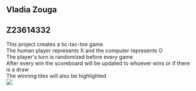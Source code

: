 ## Vladia Zouga
## Z23614332
This project creates a tic-tac-toe game   
The human player represents X and the computer represents O   
The player's turn is randomized before every game   
After every win the scoreboard will be updated to whoever wins or if there is a draw   
The winning tiles will also be highlighted   
![](https://github.com/cop4808-spring-2023-fullstack-web/hw3-tic-tac-toe-js-vladiazouga/blob/main/TicTacToe.gif)

